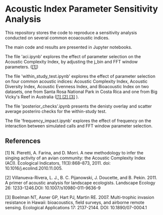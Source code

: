 # Acoustic Index Parameter Sensitivity Analysis
This repository stores the code to reproduce a sensitivity analysis conducted on several common ecoacoustic indices.

The main code and results are presented in Jupyter notebooks.

The file 'aci.ipynb' explores the effect of parameter selection on the Acoustic Complexity Index, by adjusting the j_bin and FFT window parameters. ([[1]](#1))

The file 'within_study_test.ipynb' explores the effect of parameter selection on four common acoustic indices: Acoustic Complexity Index, Acoustic Diversity Index, Acoustic Evenness Index, and Bioacoustic Index on two datasets, one from Santa Rosa National Park in Costa Rica and one from Big Vicky's Reef in Australia ([[1]](#1),[[2]](#2),[[3]](#3) ).

The file 'posterior_checks'.ipynb presents the denisty overlay and scatter average posteriro checks for the within-study test.

The file 'frequency_impact.ipynb' explores the effect of frequency on the interaction between simulated calls and FFT window parameter selection.


## References
<a id="1">[1]</a>
N. Pieretti, A. Farina, and D. Morri. A new methodology to infer the singing activity of an avian community: the Acoustic Complexity Index (ACI). Ecological Indicators, 11(3):868–873, 2011. doi: 10.1016/j.ecolind.2010.11.005.

<a id="2">[2]</a>
Villanueva-Rivera, L. J., B. C. Pijanowski, J. Doucette, and B. Pekin. 2011. A primer of acoustic analysis for landscape ecologists. Landscape Ecology 26: 1233-1246.DOI: 10.1007/s10980-011-9636-9

<a id="3">[3]</a>
Boelman NT, Asner GP, Hart PJ, Martin RE. 2007. Multi-trophic invasion resistance in Hawaii: bioacoustics, field surveys, and airborne remote sensing. Ecological Applications 17: 2137-2144. DOI: 10.1890/07-0004.1
